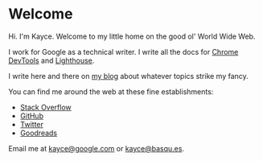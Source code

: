 <h1>Welcome</h1>

Hi. I'm Kayce. Welcome to my little home on the good ol' World Wide Web.

I work for Google as a technical writer. I write all the docs for [Chrome DevTools][CDT]
and [Lighthouse][LH].

[CDT]: https://developers.google.com/web/tools/chrome-devtools
[LH]: https://developers.google.com/web/tools/lighthouse

I write here and there on [my blog](/on) about whatever topics strike my fancy.

You can find me around the web at these fine establishments:

* [Stack Overflow](https://stackoverflow.com/users/1669860/kayce-basques)
* [GitHub](https://github.com/kaycebasques)
* [Twitter](https://twitter.com/kaycebasques)
* [Goodreads](https://www.goodreads.com/kaycebasques)

Email me at kayce@google.com or kayce@basqu.es.
